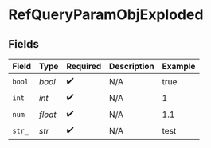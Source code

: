 # RefQueryParamObjExploded


## Fields

| Field              | Type               | Required           | Description        | Example            |
| ------------------ | ------------------ | ------------------ | ------------------ | ------------------ |
| `bool`             | *bool*             | :heavy_check_mark: | N/A                | true               |
| `int`              | *int*              | :heavy_check_mark: | N/A                | 1                  |
| `num`              | *float*            | :heavy_check_mark: | N/A                | 1.1                |
| `str_`             | *str*              | :heavy_check_mark: | N/A                | test               |